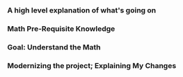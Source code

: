 ### A high level explanation of what's going on

### Math Pre-Requisite Knowledge

### Goal: Understand the Math

### Modernizing the project; Explaining My Changes
